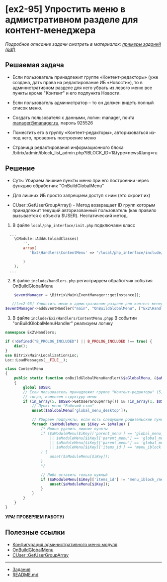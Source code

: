 # [ex2-95] Упростить меню в адмистративном разделе для контент-менеджера

*Подробное описание задачи смотреть в материалах: [примеры заданий (pdf)](../pubinfo/Ex2AllType.pdf)*

## Решаемая задача

* Если пользователь принадлежит группе «Контент-редакторы» (уже создана, дать права на редактирование ИБ «Новости»), то в административном разделе для него убрать из левого меню все пункты кроме "Контент" и его подпункта Новости.

* Если пользователь администратор – то он должен видеть полный список меню.

* Создать пользователя с данными, логин: manager, почта manager@manager.ru, пароль 925526

* Поместить его в группу «Контент-редакторы», авторизоваться из-под него, проверить построение меню

* Страница редактирования информационного блока /bitrix/admin/iblock_list_admin.php?IBLOCK_ID=1&type=news&lang=ru

## Решение

* Суть: Убираем лишние пункты меню при его построении через функцию обработчик "OnBuildGlobalMenu"

* Для лишних ИБ просто запрещаем доступ к ним (это скроит их)

* CUser::GetUserGroupArray() - Метод возвращает ID групп которым принадлежит текущий авторизованный пользователь (как правило вызывается с объекта $USER). Нестатический метод.


1. В файле `local/php_interface/init.php` подключаем класс

```php
  ...
    \CModule::AddAutoloadClasses(
        '',
        array(
           'Ex2\Handlers\ContentMenu' => "/local/php_interface/include/Ex2/Handlers/ContentMenu.php", //[ex2-95]

        )
    );
  ...
```

2. В файле `include/handlers.php` регистрируем обработчик события OnBuildGlobalMenu
```php
    $eventManager = \Bitrix\Main\EventManager::getInstance();

   //[ex2-95] Упростить меню в адмистративном разделе для контент-менеджера
$eventManager->addEventHandler("main", "OnBuildGlobalMenu", ["Ex2\Handlers\ContentMenu", "onBuildGlobalMenuHandler"]);
```
3. В файле `include/Ex2/Handlers/ContentMenu.phpp`
   В событии "onBuildGlobalMenuHandler" реализуем логику

```php
namespace Ex2\Handlers;

if (!defined("B_PROLOG_INCLUDED") || B_PROLOG_INCLUDED !== true) {
    die();
}
use Bitrix\Main\Localization\Loc;
Loc::LoadMessages(__FILE__);

class ContentMenu
{
    public static function onBuildGlobalMenuHandler(&$aGlobalMenu, &$aModuleMenu)
    {
        global $USER;
        // Если пользователь принадлежит группе "Контент-редакторы" (5) и не принадлежит группе "Администраторы" (1)
        // тогда, изменяем структуру меню
        if (in_array(5, $USER->GetUserGroupArray()) && !in_array(1, $USER->GetUserGroupArray())) {
            // Пункт меню "Рабочий стол"
            unset($aGlobalMenu['global_menu_desktop']);

            // Убираем подпункты, если есть следующие родительские пункты меню
            foreach ($aModuleMenu as $iKey => $sValue) {
                /* Можно удалить лишние пункты
                if ($aModuleMenu[$iKey]['parent_menu'] == 'global_menu_settings' // Настройки
                    || $aModuleMenu[$iKey]['parent_menu'] == 'global_menu_services' // Сервисы
                    || $aModuleMenu[$iKey]['parent_menu'] == 'global_menu_marketplace' // Маркетплейс
                    || $aModuleMenu[$iKey]['items_id'] == 'menu_iblock' // Инфоблоки (Импорт, экспорт и т.п.)
                ) {
                    unset($aModuleMenu[$iKey]);
                }
                */

                // Либо оставить только нужный
                if ($aModuleMenu[$iKey]['items_id'] != 'menu_iblock_/news') {
                    unset($aModuleMenu[$iKey]);
                }
            }
        }
    }
}
``` 

**УРА! ПРОВЕРЯЕМ РАБОТУ)**

## Полезные ссылки

* [Конфигурация административного меню модуля](https://dev.1c-bitrix.ru/api_help/main/general/admin.section/menu.php)
* [OnBuildGlobalMenu](https://dev.1c-bitrix.ru/api_help/main/events/onbuildglobalmenu.php)
* [CUser::GetUserGroupArray](https://dev.1c-bitrix.ru/api_help/main/reference/cuser/getusergrouparray.php)

____
* [Задания](tasks.md)
* [README.md](../../README.md)